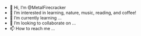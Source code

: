 - 👋 Hi, I’m @MetalFirecracker
- 👀 I’m interested in learning, nature, music, reading, and coffee!
- 🌱 I’m currently learning ...
- 💞️ I’m looking to collaborate on ...
- 📫 How to reach me ...

<!---
MetalFirecracker/MetalFirecracker is a ✨ special ✨ repository because its `README.md` (this file) appears on your GitHub profile.
You can click the Preview link to take a look at your changes.
--->
